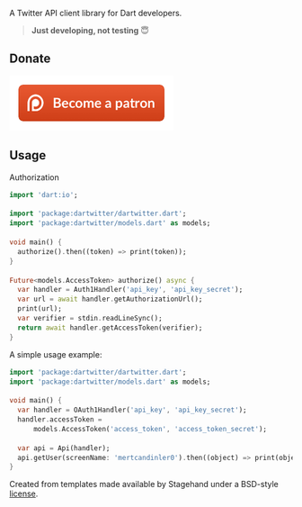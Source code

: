 A Twitter API client library for Dart developers.

> **Just developing, not testing** :innocent:

## Donate
[![](https://raw.githubusercontent.com/MertcanDinler/dartwitter/master/.img/become-a-patreon.png)](https://www.patreon.com/MertcanDinler)

## Usage
Authorization

```dart
import 'dart:io';

import 'package:dartwitter/dartwitter.dart';
import 'package:dartwitter/models.dart' as models;

void main() {
  authorize().then((token) => print(token));
}

Future<models.AccessToken> authorize() async {
  var handler = Auth1Handler('api_key', 'api_key_secret');
  var url = await handler.getAuthorizationUrl();
  print(url);
  var verifier = stdin.readLineSync();
  return await handler.getAccessToken(verifier);
}

```

A simple usage example:

```dart
import 'package:dartwitter/dartwitter.dart';
import 'package:dartwitter/models.dart' as models;

void main() {
  var handler = OAuth1Handler('api_key', 'api_key_secret');
  handler.accessToken =
      models.AccessToken('access_token', 'access_token_secret');

  var api = Api(handler);
  api.getUser(screenName: 'mertcandinler0').then((object) => print(object));
}

```

Created from templates made available by Stagehand under a BSD-style
[license](https://github.com/dart-lang/stagehand/blob/master/LICENSE).